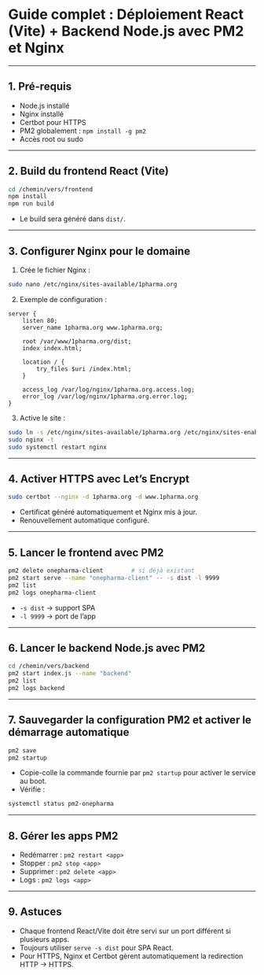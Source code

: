 # Guide complet : Déploiement React (Vite) + Backend Node.js avec PM2 et Nginx

---

## 1. Pré-requis
- Node.js installé
- Nginx installé
- Certbot pour HTTPS
- PM2 globalement : `npm install -g pm2`
- Accès root ou sudo

---

## 2. Build du frontend React (Vite)
```bash
cd /chemin/vers/frontend
npm install
npm run build
```
- Le build sera généré dans `dist/`.

---

## 3. Configurer Nginx pour le domaine
1. Crée le fichier Nginx :
```bash
sudo nano /etc/nginx/sites-available/1pharma.org
```
2. Exemple de configuration :
```nginx
server {
    listen 80;
    server_name 1pharma.org www.1pharma.org;

    root /var/www/1pharma.org/dist;
    index index.html;

    location / {
        try_files $uri /index.html;
    }

    access_log /var/log/nginx/1pharma.org.access.log;
    error_log /var/log/nginx/1pharma.org.error.log;
}
```
3. Active le site :
```bash
sudo ln -s /etc/nginx/sites-available/1pharma.org /etc/nginx/sites-enabled/
sudo nginx -t
sudo systemctl restart nginx
```

---

## 4. Activer HTTPS avec Let’s Encrypt
```bash
sudo certbot --nginx -d 1pharma.org -d www.1pharma.org
```
- Certificat généré automatiquement et Nginx mis à jour.
- Renouvellement automatique configuré.

---

## 5. Lancer le frontend avec PM2
```bash
pm2 delete onepharma-client        # si déjà existant
pm2 start serve --name "onepharma-client" -- -s dist -l 9999
pm2 list
pm2 logs onepharma-client
```
- `-s dist` → support SPA
- `-l 9999` → port de l’app

---

## 6. Lancer le backend Node.js avec PM2
```bash
cd /chemin/vers/backend
pm2 start index.js --name "backend"
pm2 list
pm2 logs backend
```

---

## 7. Sauvegarder la configuration PM2 et activer le démarrage automatique
```bash
pm2 save
pm2 startup
```
- Copie-colle la commande fournie par `pm2 startup` pour activer le service au boot.
- Vérifie :
```bash
systemctl status pm2-onepharma
```

---

## 8. Gérer les apps PM2
- Redémarrer : `pm2 restart <app>`
- Stopper : `pm2 stop <app>`
- Supprimer : `pm2 delete <app>`
- Logs : `pm2 logs <app>`

---

## 9. Astuces
- Chaque frontend React/Vite doit être servi sur un port différent si plusieurs apps.
- Toujours utiliser `serve -s dist` pour SPA React.
- Pour HTTPS, Nginx et Certbot gèrent automatiquement la redirection HTTP → HTTPS.

